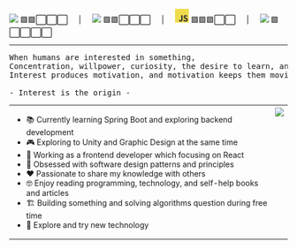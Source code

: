 <code><img width="25" src="https://img.icons8.com/color/2x/c-sharp-logo.png" /></code>
🟩🟩⬜⬜⬜ &nbsp;&nbsp;&nbsp;&nbsp;|&nbsp;&nbsp;&nbsp;&nbsp;
<code><img width="25" src="https://img.icons8.com/color/2x/java-coffee-cup-logo.png" /></code>
🟩🟩⬜⬜⬜ &nbsp;&nbsp;&nbsp;&nbsp;|&nbsp;&nbsp;&nbsp;&nbsp;
<code><img width="25" src="https://raw.githubusercontent.com/github/explore/80688e429a7d4ef2fca1e82350fe8e3517d3494d/topics/javascript/javascript.png" /></code>
🟩🟩🟩⬜⬜ &nbsp;&nbsp;&nbsp;&nbsp;|&nbsp;&nbsp;&nbsp;&nbsp; <code><img width="25" src="https://img.icons8.com/color/2x/golang.png" /></code>
🟩⬜⬜⬜⬜
<hr/>

<pre>
When humans are interested in something,
Concentration, willpower, curiosity, the desire to learn, and exploring make everything become possible.
Interest produces motivation, and motivation keeps them moving.

- Interest is the origin -
</pre>

<table border="0">
 <tr>
    <td border="0">
       <ul>
          <li> 📚 Currently learning Spring Boot and exploring backend development</li>
     <li>     🎮 Exploring to Unity and Graphic Design at the same time</li>
         <li> 💼 Working as a frontend developer which focusing on React</li>
         <li> 🤪 Obsessed with software design patterns and principles</li>
        <li>  ❤️ Passionate to share my knowledge with others</li>
         <li> 🤓 Enjoy reading programming, technology, and self-help books and articles</li>
         <li> 🏗️ Building something and solving algorithms question during free time</li>
         <li> 🔎 Explore and try new technology</li>
       </ul>
</td>
    <td valign="top"><img align="center" src="https://github-readme-stats.vercel.app/api?username=weehong&show_icons=true&title_color=fff&icon_color=79ff97&text_color=9f9f9f&bg_color=151515" /></td>
   </tr>
</table>
  
<!--
**WeeHong/WeeHong** is a ✨ _special_ ✨ repository because its `README.md` (this file) appears on your GitHub profile.


- 📚 Currently learning Spring Boot and exploring backend development
- 🎮 Exploring to Unity and Graphic Design at the same time
- 💼 Working as a frontend developer which focusing on React
- 🤪 Obsessed with software design patterns and principles
- ❤️ Passionate to share my knowledge with others
- 🤓 Enjoy reading programming, technology, and self-help books and articles
- 🏗️ Building something and solving algorithms question during free time
- 🔎 Explore and try new technology

<br/>

<img align="center" src="https://github-readme-stats.vercel.app/api?username=weehong&show_icons=true&title_color=fff&icon_color=79ff97&text_color=9f9f9f&bg_color=151515" />


Here are some ideas to get you started:

- 🔭 I’m currently working on ...
- 🌱 I’m currently learning ...
- 👯 I’m looking to collaborate on ...
- 🤔 I’m looking for help with ...
- 💬 Ask me about ...
- 📫 How to reach me: ...
- 😄 Pronouns: ...
- ⚡ Fun fact: ...
-->

